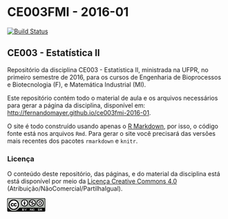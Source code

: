 # CE003FMI - 2016-01

[![Build Status](https://travis-ci.org/fernandomayer/ce003fmi-2016-01.svg)](https://travis-ci.org/fernandomayer/ce003fmi-2016-01)

## CE003 - Estatística II

Repositório da disciplina CE003 - Estatística II, ministrada na UFPR, no
primeiro semestre de 2016, para os cursos de Engenharia de Bioprocessos
e Biotecnologia (F), e Matemática Industrial (MI).

Este repositório contém todo o material de aula e os arquivos
necessários para gerar a página da disciplina, disponível em:
http://fernandomayer.github.io/ce003fmi-2016-01.

O site é todo construído usando apenas o [R Markdown][], por isso, o
código fonte está nos arquivos `Rmd`. Para gerar o site você precisará
das versões mais recentes dos pacotes `rmarkdown` e `knitr`.

### Licença

O conteúdo deste repositório, das páginas, e do material da disciplina
está está disponível por meio da [Licença Creative Commons 4.0][]
(Atribuição/NãoComercial/PartilhaIgual).

![Licença Creative Commons 4.0](img/CC_by-nc-sa_88x31.png)


[Licença Creative Commons 4.0]: https://creativecommons.org/licenses/by-nc-sa/4.0/deed.pt_BR
[R Markdown]: http://rmarkdown.rstudio.com
